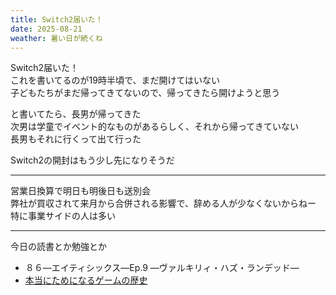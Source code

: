 ```yaml
---
title: Switch2届いた！
date: 2025-08-21
weather: 暑い日が続くね
---
```

Switch2届いた！  
これを書いてるのが19時半頃で、まだ開けてはいない  
子どもたちがまだ帰ってきてないので、帰ってきたら開けようと思う

と書いてたら、長男が帰ってきた  
次男は学童でイベント的なものがあるらしく、それから帰ってきていない  
長男もそれに行くって出て行った

Switch2の開封はもう少し先になりそうだ

---

営業日換算で明日も明後日も送別会  
弊社が買収されて来月から合併される影響で、辞める人が少なくないからねー  
特に事業サイドの人は多い

---

今日の読書とか勉強とか
- ８６―エイティシックス―Ep.9 ―ヴァルキリィ・ハズ・ランデッド―
- [本当にためになるゲームの歴史](https://www.pal-pub.jp/book/b10143576.html)
